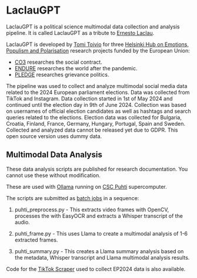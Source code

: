 # LaclauGPT 

LaclauGPT is a political science multimodal data collection and analysis pipeline. It is called LaclauGPT as a tribute to [Ernesto Laclau](https://en.wikipedia.org/wiki/Ernesto_Laclau).

LaclauGPT is developed by [Tomi Toivio](mailto:tomi.toivio@helsinki.fi) for three [Helsinki Hub on Emotions, Populism and Polarisation](https://www.helsinki.fi/en/researchgroups/emotions-populism-and-polarisation) research projects funded by the European Union:
* [CO3](https://www.co3socialcontract.eu/) researches the social contract. 
* [ENDURE](https://www.endure-project.org/) researches the world after the pandemic. 
* [PLEDGE](https://www.pledgeproject.eu/) researches grievance politics.

The pipeline was used to collect and analyze multimodal social media data related to the 2024 European parliament elections. Data was collected from TikTok and Instagram. Data collection started in 1st of May 2024 and continued until the election day in 9th of June 2024. Collection was based on usernames of official election candidates as well as hashtags and search queries related to the elections. Election data was collected for Bulgaria, Croatia, Finland, France, Germany, Hungary, Portugal, Spain and Sweden. Collected and analyzed data cannot be released yet due to GDPR. This open source version uses dummy data. 

## Multimodal Data Analysis

These data analysis scripts are published for research documentation. You cannot use these without modification.

These are used with [Ollama](https://ollama.com/) running on [CSC Puhti](https://docs.csc.fi/computing/systems-puhti/) supercomputer.

The scripts are submitted as [batch jobs](https://docs.csc.fi/computing/running/creating-job-scripts-puhti/) in a sequence:

1. puhti_preprocess.py - This extracts video frames with OpenCV, processes the with EasyOCR and extracts a Whisper transcript of the audio.

2. puhti_frame.py - This uses Llama to create a multimodal analysis of 1-6 extracted frames.

3. puhti_summary.py - This creates a Llama summary analysis based on the metadata, Whisper transcript and Llama multimodal analysis results.

Code for the [TikTok Scraper](https://github.com/TomiToivio/LaclauGPT-TikTok-Scraper) used to collect EP2024 data is also available.
